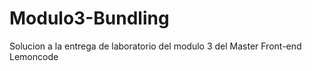 # Modulo3-Bundling

Solucion a la entrega de laboratorio del modulo 3 del Master Front-end Lemoncode
